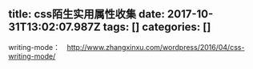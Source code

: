 title: css陌生实用属性收集
date: 2017-10-31T13:02:07.987Z
tags: []
categories: []
---
writing-mode：　http://www.zhangxinxu.com/wordpress/2016/04/css-writing-mode/